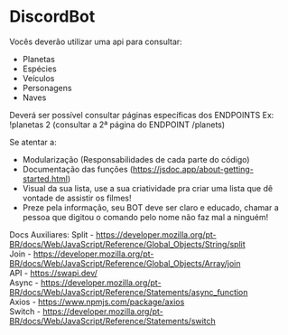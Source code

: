 # DiscordBot

Vocês deverão utilizar uma api para consultar:
- Planetas
- Espécies
- Veículos
- Personagens
- Naves

Deverá ser possível consultar páginas específicas dos ENDPOINTS
Ex: !planetas 2 (consultar a 2ª página do ENDPOINT /planets)

Se atentar a:

- Modularização (Responsabilidades de cada parte do código)
- Documentação das funções (https://jsdoc.app/about-getting-started.html)
- Visual da sua lista, use a sua criatividade pra criar uma lista que dê vontade de assistir os filmes!
- Preze pela informação, seu BOT deve ser claro e educado, chamar a pessoa que digitou o comando pelo nome não faz mal a ninguém!

Docs Auxiliares:
Split - https://developer.mozilla.org/pt-BR/docs/Web/JavaScript/Reference/Global_Objects/String/split <br>
Join - https://developer.mozilla.org/pt-BR/docs/Web/JavaScript/Reference/Global_Objects/Array/join <br>
API - https://swapi.dev/ <br>
Async - https://developer.mozilla.org/pt-BR/docs/Web/JavaScript/Reference/Statements/async_function <br>
Axios - https://www.npmjs.com/package/axios <br>
Switch - https://developer.mozilla.org/pt-BR/docs/Web/JavaScript/Reference/Statements/switch 